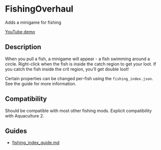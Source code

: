 # FishingOverhaul

Adds a minigame for fishing

[YouTube demo](https://youtu.be/kmW6xKJcovk)

## Description

When you pull a fish, a minigame will appear - a fish swimming around a circle. 
Right-click when the fish is inside the catch region to get your loot. 
If you catch the fish inside the crit region, you'll get double loot!

Certain properties can be changed per-fish using the `fishing_index.json`. 
See the guide for more information.

## Compatibility

Should be compatible with most other fishing mods. Explicit compatibility with Aquaculture 2.

## Guides

- [fishing_index_guide.md](fishing_index_guide.md)

